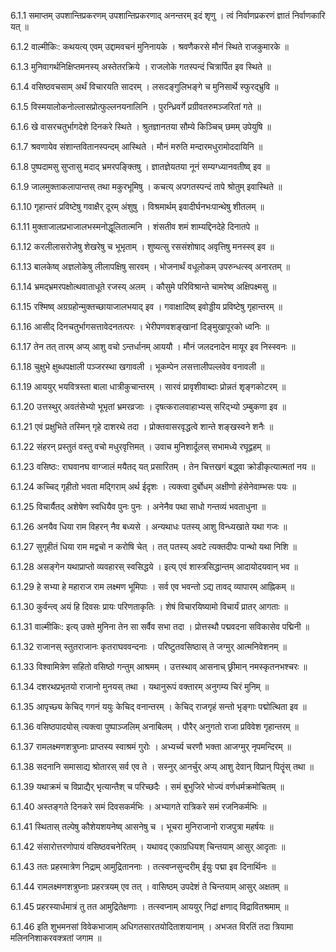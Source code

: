 6.1.1
समाप्तम् उपशान्तिप्रकरणम्
उपशान्तिप्रकरणाद् अनन्तरम् इदं शृणु ।
त्वं निर्वाणप्रकरणं ज्ञातं निर्वाणकारि यत् ॥


6.1.2
वाल्मीकिः:
कथयत्य् एवम् उद्दामवचनं मुनिनायके ।
श्रवणैकरसे मौनं स्थिते राजकुमारके ॥


6.1.3
मुनिवागर्थनिक्षिप्तमनस्य् अस्तेतरक्रिये ।
राजलोके गतस्पन्दं चित्रार्पित इव स्थिते ॥


6.1.4
वसिष्ठवचसाम् अर्थं विचारयति सादरम् ।
लसदङ्गुलिभङ्गे च मुनिसार्थे स्फुरद्भ्रुवि ॥


6.1.5
विस्मयालोकनोल्लासप्रोत्फुल्लनयनालिनि ।
पुरन्ध्रिवर्गे प्रग्रीवतरुमञ्जरितां गते ॥


6.1.6
खे वासरचतुर्भागदेशे दिनकरे स्थिते ।
श्रुतज्ञानतया सौम्ये किञ्चिच् छमम् उपेयुषि ॥


6.1.7
श्रवणायेव संशान्तवितानस्पन्दम् आस्थिते ।
मौनं मरुति मन्दारमधुरामोददायिनि ॥


6.1.8
पुष्पदामसु सुप्तासु मदाद् भ्रमरपङ्क्तिषु ।
ज्ञातज्ञेयतया नूनं सम्यग्ध्यानवतीष्व् इव ॥


6.1.9
जालमुक्ताकलापान्तस् तथा मकुरभूमिषु ।
कचत्य् अपगतस्पन्दं तापे श्रोतुम् इवास्थिते ॥


6.1.10
गृहान्तरं प्रविष्टेषु गवाक्षैर् दूरम् अंशुषु ।
विश्रमार्थम् इवादीर्घनभःपान्थेषु शीतलम् ॥


6.1.11
मुक्ताजालप्रभाजालभस्मनोद्धूलितात्मनि ।
शंसतीव शमं शाम्यद्दिनदेहे दिनातपे ॥


6.1.12
करलीलासरोजेषु शेखरेषु च भूभृताम् ।
शुष्यत्सु रससंशोषाद् अवृत्तिषु मनस्स्व् इव ॥


6.1.13
बालकेष्व् अज्ञलोकेषु लीलापक्षिषु सारवम् ।
भोजनार्थं वधूलोकम् उपरुन्धत्स्व् अनारतम् ॥


6.1.14
भ्रमद्भ्रमरपक्षोत्थवाताधूते रजस्य् अलम् ।
कौसुमे परिविश्रान्ते चामरेष्व् अक्षिपक्ष्मसु ॥


6.1.15
रश्मिष्व् अग्रग्रहोन्मुक्तच्छायाजालभयाद् इव ।
गवाक्षादिष्व् इवोड्डीय प्रविष्टेषु गृहान्तरम् ॥


6.1.16
आसीद् दिनचतुर्भागसत्तावेदनतत्परः ।
भेरीपणवशङ्खानां दिङ्मुखापूरको ध्वनिः ॥


6.1.17
तेन तत् तारम् अप्य् आशु वचो ऽन्तर्धानम् आययौ ।
मौनं जलदनादेन मायूर इव निस्स्वनः ॥


6.1.18
चुक्षुभे क्षुब्धपक्षाली पञ्जरस्था खगावली ।
भूकम्पेन लसत्तालीपल्लवेव वनावली ॥


6.1.19
आययुर् भयवित्रस्ता बाला धात्रीकुचान्तरम् ।
सारवं प्रावृशीवाब्दाः प्रोन्नतं शृङ्गकोटरम् ॥


6.1.20
उत्तस्थुर् अवतंसेभ्यो भूभृतां भ्रमरव्रजाः ।
दृषत्करालवाहाभ्यस् सरिद्भ्यो ऽम्बुकणा इव ॥


6.1.21
एवं प्रक्षुभिते तस्मिन् गृहे दाशरथे तदा ।
प्रोक्तवासरवृद्धत्वे शान्ते शङ्खस्वने शनैः ॥


6.1.22
संहरन् प्रस्तुतं वस्तु वचो मधुरवृत्तिमत् ।
उवाच मुनिशार्दूलस् सभामध्ये रघूद्वहम् ॥


6.1.23
वसिष्ठः:
राघवानघ वाग्जालं मयैतद् यत् प्रसारितम् ।
तेन चित्तखगं बद्ध्वा क्रोडीकृत्यात्मतां नय ॥


6.1.24
कच्चिद् गृहीतो भवता मद्गिराम् अर्थ ईदृशः ।
त्यक्त्वा दुर्बोधम् अक्षीणो हंसेनेवाम्भसः पयः ॥


6.1.25
विचार्यैतद् अशेषेण स्वधियैव पुनः पुनः ।
अनेनैव पथा साधो गन्तव्यं भवताधुना ॥


6.1.26
अनयैव धिया राम विहरन् नैव बध्यसे ।
अन्यथाधः पतस्य् आशु विन्ध्यखाते यथा गजः ॥


6.1.27
सुगृहीतं धिया राम मद्वचो न करोषि चेत् ।
तत् पतस्य् अवटे त्यक्तदीपः पान्थो यथा निशि ॥


6.1.28
असङ्गेन यथाप्राप्तो व्यवहारस् स्वसिद्धये ।
इत्य् एवं शास्त्रसिद्धान्तम् आदायोदयवान् भव ॥


6.1.29
हे सभ्या हे महाराज राम लक्ष्मण भूमिपाः ।
सर्व एव भवन्तो ऽद्य तावद् व्यापारम् आह्निकम् ॥


6.1.30
कुर्वन्त्व् अयं हि दिवसः प्रायः परिणताकृतिः ।
शेषं विचारयिष्यामो विचार्यं प्रातर् आगताः ॥


6.1.31
वाल्मीकिः:
इत्य् उक्ते मुनिना तेन सा सर्वैव सभा तदा ।
प्रोत्तस्थौ पद्मवदना सविकासेव पद्मिनी ॥


6.1.32
राजानस् स्तुतराजानः कृतराघववन्दनाः ।
परिष्टुतवसिष्ठास् ते जग्मुर् आत्मनिवेशनम् ॥


6.1.33
विश्वामित्रेण सहितो वसिष्ठो गन्तुम् आश्रमम् ।
उत्तस्थाव् आसनाच् छ्रीमान् नमस्कृतनभश्चरः ॥


6.1.34
दशरथप्रभृतयो राजानो मुनयस् तथा ।
यथानुरूपं वक्तारम् अनुगम्य चिरं मुनिम् ॥


6.1.35
आपृच्छ्य केचिद् गगनं ययुः केचिद् वनान्तरम् ।
केचिद् राजगृहं सन्तो भृङ्गाः पद्मोत्थिता इव ॥


6.1.36
वसिष्ठपादयोस् त्यक्त्वा पुष्पाञ्जलिम् अनाबिलम् ।
पौरैर् अनुगतो राजा प्रविवेश गृहान्तरम् ॥


6.1.37
रामलक्ष्मणशत्रुघ्नाः प्राप्तस्य स्वाश्रमं गुरोः ।
अभ्यर्च्य चरणौ भक्ता आजग्मुर् नृपमन्दिरम् ॥


6.1.38
सदनानि समासाद्य श्रोतारस् सर्व एव ते ।
सस्नुर् आनर्चुर् अप्य् आशु देवान् विप्रान् पितॄंस् तथा ॥


6.1.39
यथाक्रमं च विप्राद्यैर् भृत्यान्तैश् च परिच्छदैः ।
समं बुभुजिरे भोज्यं वर्णधर्मक्रमोचितम् ॥


6.1.40
अस्तङ्गते दिनकरे समं दिवसकर्मभिः ।
अभ्यागते रात्रिकरे समं रजनिकर्मभिः ॥


6.1.41
स्थितास् तल्पेषु कौशेयशयनेष्व् आसनेषु च ।
भूचरा मुनिराजानो राजपुत्रा महर्षयः ॥


6.1.42
संसारोत्तरणोपायं वसिष्ठवचनेरितम् ।
यथावद् एकाग्रधियश् चिन्तयाम् आसुर् आदृताः ॥


6.1.43
ततः प्रहरमात्रेण निद्राम् आमुद्रिताननाः ।
तत्स्वप्नसुन्दरीम् ईयुः पद्मा इव दिनार्थिनः ॥


6.1.44
रामलक्ष्मणशत्रुघ्नाः प्रहरत्रयम् एव तत् ।
वासिष्ठम् उपदेशं ते चिन्तयाम् आसुर् अक्षतम् ॥


6.1.45
प्रहरस्यार्धमात्रं तु तत आमुद्रितेक्षणाः ।
तत्स्वप्नाम् आययुर् निद्रां क्षणाद् विद्रावितश्रमाम् ॥


6.1.46
इति शुभमनसां विवेकभाजाम् अधिगतसारतयोदिताशयानाम् ।
अभजत विरतिं तदा त्रियामा मलिननिशाकरवक्त्रतां जगाम ॥

